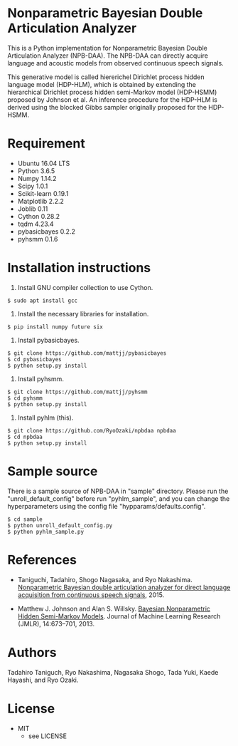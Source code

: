 # Nonparametric Bayesian Double Articulation Analyzer

This is a Python implementation for Nonparametric Bayesian Double Articulation Analyzer (NPB-DAA).
The NPB-DAA can directly acquire language and acoustic models from observed continuous speech signals.

This generative model is called hiererichel Dirichlet process hidden language model (HDP-HLM), which is obtained by extending the hierarchical Dirichlet process hidden semi-Markov model (HDP-HSMM) proposed by Johnson et al.
An inference procedure for the HDP-HLM is derived using the blocked Gibbs sampler originally proposed for the HDP-HSMM.

# Requirement

+ Ubuntu 16.04 LTS
+ Python 3.6.5
+ Numpy 1.14.2
+ Scipy 1.0.1
+ Scikit-learn 0.19.1
+ Matplotlib 2.2.2
+ Joblib 0.11
+ Cython 0.28.2
+ tqdm 4.23.4
+ pybasicbayes 0.2.2
+ pyhsmm 0.1.6

# Installation instructions
1. Install GNU compiler collection to use Cython.
```
$ sudo apt install gcc
```
1. Install the necessary libraries for installation.
```
$ pip install numpy future six
```
1. Install pybasicbayes.
```
$ git clone https://github.com/mattjj/pybasicbayes
$ cd pybasicbayes
$ python setup.py install
```
1. Install pyhsmm.
```
$ git clone https://github.com/mattjj/pyhsmm
$ cd pyhsmm
$ python setup.py install
```
1. Install pyhlm (this).
```
$ git clone https://github.com/RyoOzaki/npbdaa npbdaa
$ cd npbdaa
$ python setup.py install
```

# Sample source
There is a sample source of NPB-DAA in "sample" directory.
Please run the "unroll_default_config" before run "pyhlm_sample", and you can change the hyperparameters using the config file "hypparams/defaults.config".
```
$ cd sample
$ python unroll_default_config.py
$ python pyhlm_sample.py
```

# References
+ Taniguchi, Tadahiro, Shogo Nagasaka, and Ryo Nakashima. [Nonparametric Bayesian double articulation analyzer for direct language acquisition from continuous speech signals](http://ieeexplore.ieee.org/document/7456220/?arnumber=7456220), 2015.

+ Matthew J. Johnson and Alan S. Willsky. [Bayesian Nonparametric Hidden Semi-Markov Models](http://www.jmlr.org/papers/volume14/johnson13a/johnson13a.pdf). Journal of Machine Learning Research (JMLR), 14:673–701, 2013.

# Authors
Tadahiro Taniguch, Ryo Nakashima, Nagasaka Shogo, Tada Yuki, Kaede Hayashi, and Ryo Ozaki.

# License
+ MIT
  + see LICENSE
